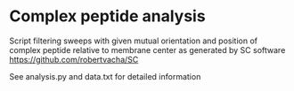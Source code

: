 # Complex peptide analysis
Script filtering sweeps with given mutual orientation and position of complex peptide relative to membrane center as generated by SC software  https://github.com/robertvacha/SC

See analysis.py and data.txt for detailed information
